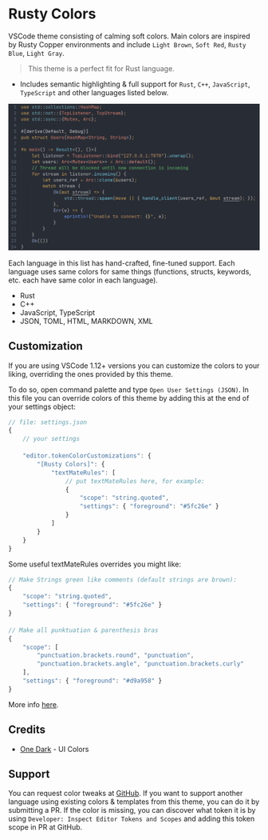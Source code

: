 # Rusty Colors

VSCode theme consisting of calming soft colors. Main colors are inspired by Rusty Copper environments and include `Light Brown`, `Soft Red`, `Rusty Blue`, `Light Gray`.

> This theme is a perfect fit for Rust language.

- Includes semantic highlighting & full support for `Rust`, `C++`, `JavaScript`, `TypeScript` and other languages listed below.

![Preview](https://raw.githubusercontent.com/IoaNNUwU/rusty-colors/master/img/Example.png)

Each language in this list has hand-crafted, fine-tuned support. Each language uses same colors for same things (functions, structs, keywords, etc. each have same color in each language).
- Rust
- C++
- JavaScript, TypeScript
- JSON, TOML, HTML, MARKDOWN, XML

## Customization

If you are using VSCode 1.12+ versions you can customize the colors to your liking, overriding the ones provided by this theme.

To do so, open command palette and type `Open User Settings (JSON)`. In this file you can override colors of this theme by adding this at the end of your settings object:

```js
// file: settings.json
{
    // your settings

    "editor.tokenColorCustomizations": {
        "[Rusty Colors]": {
            "textMateRules": [
                // put textMateRules here, for example:
                {
                    "scope": "string.quoted",
                    "settings": { "foreground": "#5fc26e" }
                }
            ]
        }
    }
}
```

Some useful textMateRules overrides you might like:
```js
// Make Strings green like comments (default strings are brown):
{
    "scope": "string.quoted",
    "settings": { "foreground": "#5fc26e" }
}

// Make all punktuation & parenthesis bras
{ 
    "scope": [ 
        "punctuation.brackets.round", "punctuation", 
        "punctuation.brackets.angle", "punctuation.brackets.curly"
    ], 
    "settings": { "foreground": "#d9a958" }
}
```

More info [here](https://code.visualstudio.com/docs/getstarted/theme-color-reference).


## Credits

- [One Dark](https://github.com/akamud/vscode-theme-onedark) - UI Colors

## Support

You can request color tweaks at [GitHub](https://github.com/IoaNNUwU/rusty-colors.git). If you want to support another language using existing colors & templates from this theme, you can do it by submitting a PR. If the color is missing, you can discover what token it is by using `Developer: Inspect Editor Tokens and Scopes` and adding this token scope in PR at GitHub.
